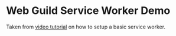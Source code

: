 # Web Guild Service Worker Demo

Taken from  [video tutorial](https://www.youtube.com/watch?v=BfL3pprhnms) on how to setup a basic service worker.
